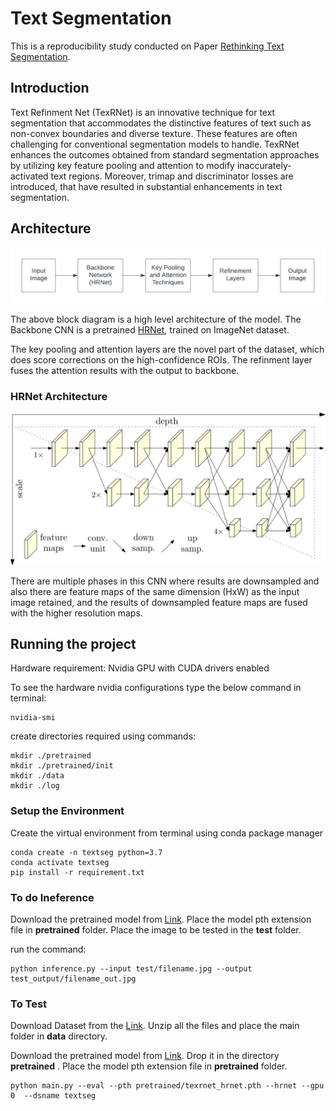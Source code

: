 # Text Segmentation

This is a reproducibility study conducted on Paper [Rethinking Text Segmentation](https://arxiv.org/abs/2011.14021).

## Introduction
Text Refinment Net (TexRNet) is an innovative technique for text segmentation that accommodates the distinctive features of text such as non-convex boundaries and diverse texture. These features are often challenging for conventional segmentation models to handle. TexRNet enhances the outcomes obtained from standard segmentation approaches by utilizing key feature pooling and attention to modify inaccurately-activated text regions. Moreover, trimap and discriminator losses are introduced, that have resulted in substantial enhancements in text segmentation.

## Architecture

![High Level Architecture Block Diagram](model_highlevel_arch.png)

The above block diagram is a high level architecture of the model.
The Backbone CNN is a pretrained [HRNet](https://arxiv.org/abs/2002.06460), trained on ImageNet dataset.

The key pooling and attention layers are the novel part of the dataset, which does score corrections on the high-confidence ROIs. The refinment layer fuses the attention results with the output to backbone.

### HRNet Architecture
![HRNet Architecture](HRNet.jpg)

There are multiple phases in this CNN where results are downsampled and also there are feature maps of the same dimension (HxW) as the input image retained, and the results of downsampled feature maps are fused with the higher resolution maps.

## Running the project
Hardware requirement:
Nvidia GPU with CUDA drivers enabled

To see the hardware nvidia configurations type the below command in terminal:
```
nvidia-smi
```

create directories required using commands:
```
mkdir ./pretrained
mkdir ./pretrained/init
mkdir ./data
mkdir ./log
```

### Setup the Environment
Create the virtual environment from terminal using conda package manager
```
conda create -n textseg python=3.7
conda activate textseg
pip install -r requirement.txt
```


### To do Ineference
Download the pretrained model from [Link](https://drive.google.com/file/d/1GQp1lf1-UbVYiESbMEw-XYQmTUQbXYl0/view?usp=sharing).
Place the model pth extension file in __pretrained__ folder.
Place the image to be tested in the __test__ folder. 

run the command:
```
python inference.py --input test/filename.jpg --output test_output/filename_out.jpg
```

### To Test
Download Dataset from the [Link](https://drive.google.com/drive/folders/1bpjsgB_VmLh3igWBtdzLtyrdVqsWy4bj?usp=sharing). Unzip all the files and place the main folder in __data__ directory.

Download the pretrained model from [Link](https://drive.google.com/file/d/1GQp1lf1-UbVYiESbMEw-XYQmTUQbXYl0/view?usp=sharing). Drop it in the directory __pretrained__ .
Place the model pth extension file in __pretrained__ folder.

```
python main.py --eval --pth pretrained/texrnet_hrnet.pth --hrnet --gpu 0  --dsname textseg
```